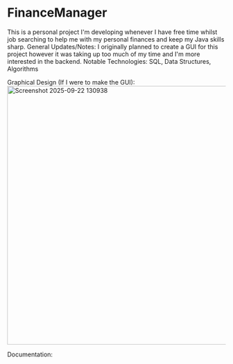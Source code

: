 ﻿# FinanceManager
This is a personal project I'm developing whenever I have free time whilst job searching to help me with my personal finances and keep my Java skills sharp.
General Updates/Notes: I originally planned to create a GUI for this project however it was taking up too much of my time and I'm more interested in the backend.
Notable Technologies: SQL, Data Structures, Algorithms

Graphical Design (If I were to make the GUI):
<img width="1057" height="597" alt="Screenshot 2025-09-22 130938" src="https://github.com/user-attachments/assets/3c9cfad7-fd60-4bdc-b4e8-1f59e0e822ac" />

Documentation:







